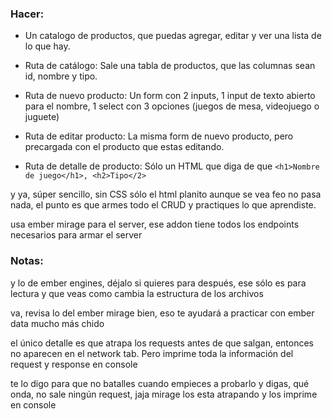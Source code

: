 
### Hacer:

- Un catalogo de productos, que puedas agregar, editar y ver una lista de lo que hay.

- Ruta de catálogo: Sale una tabla de productos, que las columnas sean id, nombre y tipo.

- Ruta de nuevo producto: Un form con 2 inputs, 1 input de texto abierto para el nombre, 1 select con 3 opciones (juegos de mesa, videojuego o juguete)

- Ruta de editar producto: La misma form de nuevo producto, pero precargada con el producto que estas editando.

- Ruta de detalle de producto: Sólo un HTML que diga de que `<h1>Nombre de juego</h1>, <h2>Tipo</2>`

y ya, súper sencillo, sin CSS sólo el html planito aunque se vea feo no pasa nada, el punto es que armes todo el CRUD y practiques lo que aprendiste.

usa ember mirage para el server, ese addon tiene todos los endpoints necesarios para armar el server


### Notas:

y lo de ember engines, déjalo si quieres para después, ese sólo es para lectura y que veas como cambia la estructura de los archivos

va, revisa lo del ember mirage bien, eso te ayudará a practicar con ember data mucho más chido

el único detalle es que atrapa los requests antes de que salgan, entonces no aparecen en el network tab. Pero imprime toda la información del request y response en console

te lo digo para que no batalles cuando empieces a probarlo y digas, qué onda, no sale ningún request, jaja mirage los esta atrapando y los imprime en console